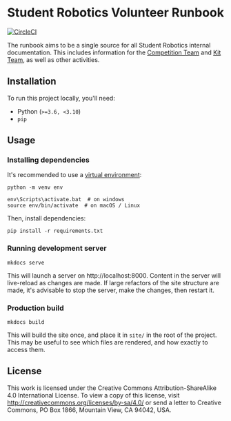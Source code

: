 # Student Robotics Volunteer Runbook

[![CircleCI](https://circleci.com/gh/srobo/runbook.svg?style=svg)](https://circleci.com/gh/srobo/runbook)

The runbook aims to be a single source for all Student Robotics internal
documentation. This includes information for the [Competition Team][competition-team]
and [Kit Team][kit-team], as well as other activities.

[competition-team]: https://opsmanual.studentrobotics.org/annual-robotics-competition/competition-team
[kit-team]: https://opsmanual.studentrobotics.org/annual-robotics-competition/kit-team

## Installation

To run this project locally, you'll need:

- Python (`>=3.6, <3.10`)
- `pip`

## Usage

### Installing dependencies

It's recommended to use a [virtual environment](https://docs.python.org/3/tutorial/venv.html):

```
python -m venv env

env\Scripts\activate.bat  # on windows
source env/bin/activate  # on macOS / Linux
```

Then, install dependencies:

```
pip install -r requirements.txt
```

### Running development server

```
mkdocs serve
```

This will launch a server on http://localhost:8000. Content in the server will live-reload as changes are made. If large refactors of the site structure are made, it's advisable to stop the server, make the changes, then restart it.

### Production build

```
mkdocs build
```

This will build the site once, and place it in `site/` in the root of the project. This may be useful to see which files are rendered, and how exactly to access them.


## License

This work is licensed under the Creative Commons Attribution-ShareAlike 4.0
International License. To view a copy of this license, visit
http://creativecommons.org/licenses/by-sa/4.0/ or send a letter to Creative
Commons, PO Box 1866, Mountain View, CA 94042, USA.
